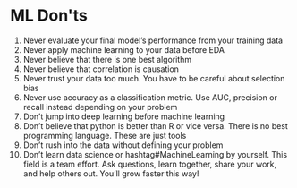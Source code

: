 
# ML Don'ts 

1. Never evaluate your final model’s performance from your training data
2. Never apply machine learning to your data before EDA
3. Never believe that there is one best algorithm
4. Never believe that correlation is causation
5. Never trust your data too much. You have to be careful about selection bias 
6. Never use accuracy as a classification metric. Use AUC, precision or recall instead depending on your problem
7. Don’t jump into deep learning before machine learning
8. Don’t believe that python is better than R or vice versa. There is no best programming language. These are just tools
9. Don’t rush into the data without defining your problem
10. Don’t learn data science or hashtag#MachineLearning by yourself. This field is a team effort. Ask questions, learn together, share your work, and help others out. You’ll grow faster this way! 
